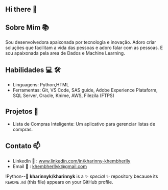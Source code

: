 ## Hi there 👋

## Sobre Mim 📚
Sou desenvolvedora apaixonada por tecnologia e inovação. Adoro criar soluções que facilitam a vida das pessoas e adoro falar com as pessoas.
E sou apaixonada pela area de Dados e Machine Learning.

## Habilidades 💻 🛠️
- Linguagens: Python,HTML 
- Ferramentas: Git, VS Code, SAS guide, Adobe Experience Plataform, SQL Server, Oracle, Knime, AWS, Filezila (FTPS)

## Projetos 🚀
- Lista de Compras Inteligente: Um aplicativo para gerenciar listas de compras.

## Contato 📫
- LinkedIn 💼 : www.linkedin.com/in/kharinny-khembherlly
- Email 📧 : khembherllyk@gmail.com

!Python--🐍
**kharinnyk/kharinnyk** is a ✨ _special_ ✨ repository because its `README.md` (this file) appears on your GitHub profile.

